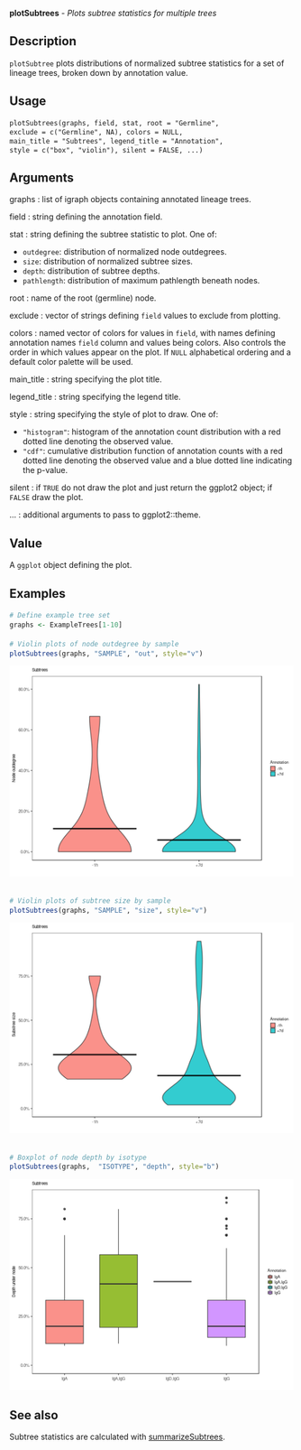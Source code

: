 **plotSubtrees** - *Plots subtree statistics for multiple trees*

Description
--------------------

`plotSubtree` plots distributions of normalized subtree statistics for a 
set of lineage trees, broken down by annotation value.


Usage
--------------------
```
plotSubtrees(graphs, field, stat, root = "Germline",
exclude = c("Germline", NA), colors = NULL,
main_title = "Subtrees", legend_title = "Annotation",
style = c("box", "violin"), silent = FALSE, ...)
```

Arguments
-------------------

graphs
:   list of igraph objects containing annotated lineage trees.

field
:   string defining the annotation field.

stat
:   string defining the subtree statistic to plot. One of:

+ `outdegree`:   distribution of normalized node 
outdegrees.
+ `size`:        distribution of normalized subtree sizes.
+ `depth`:       distribution of subtree depths.
+ `pathlength`:  distribution of maximum pathlength 
beneath nodes.


root
:   name of the root (germline) node.

exclude
:   vector of strings defining `field` values to exclude from
plotting.

colors
:   named vector of colors for values in `field`, with 
names defining annotation names `field` column and values
being colors. Also controls the order in which values appear on the
plot. If `NULL` alphabetical ordering and a default color palette 
will be used.

main_title
:   string specifying the plot title.

legend_title
:   string specifying the legend title.

style
:   string specifying the style of plot to draw. One of:

+  `"histogram"`:  histogram of the annotation count 
distribution with a red dotted line
denoting the observed value.
+  `"cdf"`:        cumulative distribution function 
of annotation counts with a red 
dotted line denoting the observed 
value and a blue dotted line 
indicating the p-value.


silent
:   if `TRUE` do not draw the plot and just return the ggplot2 
object; if `FALSE` draw the plot.

...
:   additional arguments to pass to ggplot2::theme.




Value
-------------------

A `ggplot` object defining the plot.



Examples
-------------------

```R
# Define example tree set
graphs <- ExampleTrees[1-10]

# Violin plots of node outdegree by sample
plotSubtrees(graphs, "SAMPLE", "out", style="v")

```

![2](plotSubtrees-2.png)

```R

# Violin plots of subtree size by sample
plotSubtrees(graphs, "SAMPLE", "size", style="v")

```

![4](plotSubtrees-4.png)

```R

# Boxplot of node depth by isotype
plotSubtrees(graphs,  "ISOTYPE", "depth", style="b")
```

![6](plotSubtrees-6.png)


See also
-------------------

Subtree statistics are calculated with [summarizeSubtrees](summarizeSubtrees.md).



